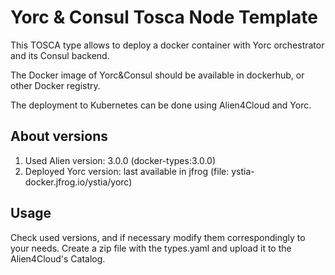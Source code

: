 # Yorc & Consul Tosca Node Template

This TOSCA type allows to deploy a docker container with Yorc orchestrator and its Consul backend.

The Docker image of Yorc&Consul should be available in dockerhub, or other Docker registry.

The deployment to Kubernetes can be done using Alien4Cloud and Yorc.

## About versions

1. Used Alien version: 3.0.0 (docker-types:3.0.0)
2. Deployed Yorc version: last available in jfrog (file: ystia-docker.jfrog.io/ystia/yorc)

## Usage

Check used versions, and if necessary modify them correspondingly to your needs.
Create a zip file with the types.yaml and upload it to the Alien4Cloud's Catalog.

